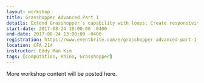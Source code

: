 ```yaml
---
layout: workshop
title: Grasshopper Advanced Part 1
details: Extend Grasshopper’s capability with loops; Create responsivity.
start-date: 2017-08-24 10:00:00 -0400
end-date: 2017-08-24 13:00:00 -0400
registration: https://www.eventbrite.com/e/grasshopper-advanced-part-1-tickets-36914933560
location: CFA 214
instructor: Eddy Man Kim
tags: [Computation, Rhino, Grasshopper]
---
```


More workshop content will be posted here.